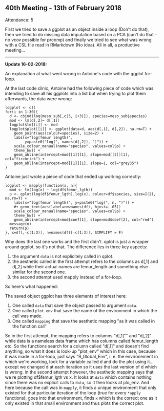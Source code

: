 40th Meeting - 13th of February 2018
----
Attendance: 5

First we tried to save a ggplot as an object inside a loop (Don't do that), then we tried to do missing data imputation based on a PCA (can't do that - no vcov possible for prcomp) and finally we tried to see what was wrong with a CSL file read in RMarkdown (No idea). All in all, a productive meeting...


-----
**Update 16-02-2018:**

An explanation at what went wrong in Antoine's code with the ggplot for-loop.

At the last code clinic, Antoine had the following piece of code which was intending to save all his ggplots into a list but when trying to plot them afterwards, the data were wrong:

	logplot <- c()
	for(i in 1:30){
	  d <- cbind(log(meso_sub[,c(3, i+3)]), species=meso_sub$species)
	  mod <- lm(d[,2]~ d[,1])
	  logplot$lm[[i]] <- mod
	  logplot$plot[[i]] <- ggplot(data=d, aes(d[,1], d[,2]), na.rm=T) +
	    geom_point(aes(colour=species), size=2) +
	    labs(x="log(femur length)",
	         y=paste0("log(", names(d[,2]), ")")) +
	    scale_colour_manual(name="species", values=colSp) +
	    theme_bw() +
	    geom_abline(intercept=mod[[1]][1], slope=mod[[2]][1], col="firebrick") +
	    geom_abline(intercept=mod[[1]][1], slope=1, col="grey35")
	}

Antoine just wrote a piece of code that ended up working correctly:

	logplot <- mapply(function(x, n){
	  mod <- lm(log(x) ~ log(df$femur_lgth))
	  p <- qplot(log(df$femur_lgth),log(x), colour=df$species, size=I(2), na.rm=T) +
	    labs(x="log(femur length)", y=paste0("log(", n, ")")) +
	    #+ geom_text(aes(label=rownames(df), hjust=-.05))
	    scale_colour_manual(name="species", values=colSp) +
	    theme_bw() +
	    geom_abline(intercept=mod$coef[1], slope=mod$coef[2], col="red")
	  message(n)
	  return(p)
	}, x=df[,-c(1:3)], n=names(df)[-c(1:3)], SIMPLIFY = F)


Why does the last one works and the first didn't.
qplot is just a wrapper around ggplot, so it's not that.
The difference lies in three key aspects:
1) the argument `data` is not explicitely called in qplot.
2) the aesthetic called in the first attempt refers to the columns as d[,1] and d[,2] while their actual names are femur_length and something else similar for the second one.
3) the second attempt used mapply instead of a for-loop.

So here's what happened:

The saved object ggplot has three elements of interest here:
1) One called `data` that save the object passed to argument `data`.
2) One called `plot_env` that save the name of the environment in which the call was made.
3) One called `mapping` that save the aesthetic mapping "as it was called in the function call"

So in the first attempt, the mapping refers to columns "d[,1]"" and "d[,2]" while data is a nameless data frame which has columns called femur_length etc. So the functions search for a column called "d[,1]" and doesn't find anything, so what it does is look-up "plot_env" which in this case, because it was made in a for-loop, just says "R_Global_Env", i. e. the environement in which we're working, look for a variable called d and do the plot using it... except we changed d at each iteration so it uses the last version of d which is wrong.
In the second attempt however, the aesthetic mapping says that we re plotting df$femur_lgth vs x. It looks at `data` which contains nothing since there was no explicit calls to `data`, so it then looks at plo_env. And here because the call was in `mapply`, it finds a unique environment that only existed for that particular iteration of the loop (true for every `*apply` functions), goes into that environment, finds `x` which is the correct one as it only existed in that small environment and thus plots the correct plot.
